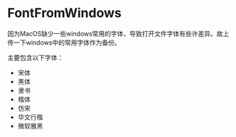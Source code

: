 # FontFromWindows
因为MacOS缺少一些windows常用的字体，导致打开文件字体有些许差异。故上传一下windows中的常用字体作为备份。

主要包含以下字体：
- 宋体
- 黑体
- 隶书
- 楷体
- 仿宋
- 华文行楷
- 微软雅黑
